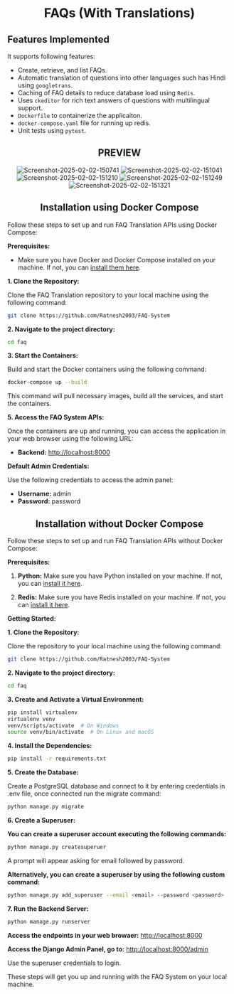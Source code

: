 <h1 align="center">FAQs (With Translations)</h1>


<h2>Features Implemented</h2>

It supports following features:

- Create, retrieve, and list FAQs.
- Automatic translation of questions into other languages such has Hindi using `googletrans`.
- Caching of FAQ details to reduce database load using `Redis`.
- Uses `ckeditor` for rich text answers of questions with multilingual support.
- `Dockerfile` to containerize the applicaiton.
- `docker-compose.yaml` file for running up redis.
- Unit tests using `pytest`.




<h2 align="center">PREVIEW</h2>

<p align="center">
  <img src="https://i.ibb.co/cSr6cH6y/Screenshot-2025-02-02-150741.png" alt="Screenshot-2025-02-02-150741" border="0">
<img src="https://i.ibb.co/fz6Fc5sq/Screenshot-2025-02-02-151041.png" alt="Screenshot-2025-02-02-151041" border="0">
<img src="https://i.ibb.co/QFGrWnBm/Screenshot-2025-02-02-151210.png" alt="Screenshot-2025-02-02-151210" border="0">
<img src="https://i.ibb.co/7tzdDf0x/Screenshot-2025-02-02-151249.png" alt="Screenshot-2025-02-02-151249" border="0">
<img src="https://i.ibb.co/TxfVcw73/Screenshot-2025-02-02-151321.png" alt="Screenshot-2025-02-02-151321" border="0">
</p>


<h2 align="center">Installation using Docker Compose</h2>

Follow these steps to set up and run FAQ Translation APIs using Docker Compose:

**Prerequisites:**

- Make sure you have Docker and Docker Compose installed on your machine. If not, you can [install them here](https://docs.docker.com/compose/install/).

**1. Clone the Repository:**

Clone the FAQ Translation repository to your local machine using the following command:

```bash
git clone https://github.com/Ratnesh2003/FAQ-System
```

**2. Navigate to the project directory:**

```bash
cd faq
```

**3. Start the Containers:**

Build and start the Docker containers using the following command:

```bash
docker-compose up --build
```

This command will pull necessary images, build all the services, and start the containers.

**5. Access the FAQ System APIs:**

Once the containers are up and running, you can access the application in your web browser using the following URL:

- **Backend:** [http://localhost:8000](http://localhost:8000)


**Default Admin Credentials:**

Use the following credentials to access the admin panel:

- **Username:** admin
- **Password:** password


<h2 align="center">Installation without Docker Compose</h2>

Follow these steps to set up and run FAQ Translation APIs without Docker Compose:

**Prerequisites:**

1. **Python:** Make sure you have Python installed on your machine. If not, you can [install it here](https://www.geeksforgeeks.org/download-and-install-python-3-latest-version/).

2. **Redis:** Make sure you have Redis installed on your machine. If not, you can [install it here](https://redis.io/download).

**Getting Started:**

**1. Clone the Repository:**

Clone the repository to your local machine using the following command:

```bash
git clone https://github.com/Ratnesh2003/FAQ-System
```

**2. Navigate to the project directory:**

```bash
cd faq
```

**3. Create and Activate a Virtual Environment:**

```bash
pip install virtualenv
virtualenv venv
venv/scripts/activate  # On Windows
source venv/bin/activate  # On Linux and macOS
```

**4. Install the Dependencies:**

```bash
pip install -r requirements.txt
```

**5. Create the Database:**

Create a PostgreSQL database and connect to it by entering credentials in .env file, once connected run the migrate command:

```bash
python manage.py migrate
```

**6. Create a Superuser:**

**You can create a superuser account executing the following commands:**

```bash
python manage.py createsuperuer
```

A prompt will appear asking for email followed by password.

**Alternatively, you can create a superuser by using the following custom command:**

```bash
python manage.py add_superuser --email <email> --password <password>
```

**7. Run the Backend Server:**

```bash
python manage.py runserver
```

**Access the endpoints in your web browaer:** [http://localhost:8000](http://localhost:8000)

**Access the Django Admin Panel, go to:** [http://localhost:8000/admin](http://localhost:8000/admin)

Use the superuser credentials to login.

These steps will get you up and running with the FAQ System on your local machine.

